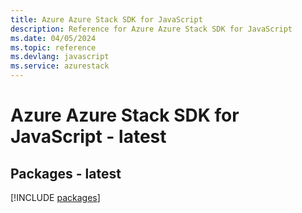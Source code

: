```yaml
---
title: Azure Azure Stack SDK for JavaScript
description: Reference for Azure Azure Stack SDK for JavaScript
ms.date: 04/05/2024
ms.topic: reference
ms.devlang: javascript
ms.service: azurestack
---
```

# Azure Azure Stack SDK for JavaScript - latest
## Packages - latest
[!INCLUDE [packages](azure-stack-index.md)]